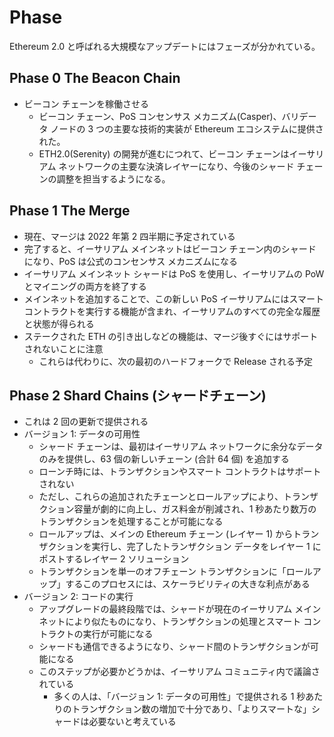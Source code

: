 # Phase

Ethereum 2.0 と呼ばれる大規模なアップデートにはフェーズが分かれている。

## Phase 0 The Beacon Chain

- ビーコン チェーンを稼働させる
  - ビーコン チェーン、PoS コンセンサス メカニズム(Casper)、バリデータ ノードの 3 つの主要な技術的実装が Ethereum エコシステムに提供された。
  - ETH2.0(Serenity) の開発が進むにつれて、ビーコン チェーンはイーサリアム ネットワークの主要な決済レイヤーになり、今後のシャード チェーンの調整を担当するようになる。

## Phase 1 The Merge

- 現在、マージは 2022 年第 2 四半期に予定されている
- 完了すると、イーサリアム メインネットはビーコン チェーン内のシャードになり、PoS は公式のコンセンサス メカニズムになる
- イーサリアム メインネット シャードは PoS を使用し、イーサリアムの PoW とマイニングの両方を終了する
- メインネットを追加することで、この新しい PoS イーサリアムにはスマート コントラクトを実行する機能が含まれ、イーサリアムのすべての完全な履歴と状態が得られる
- ステークされた ETH の引き出しなどの機能は、マージ後すぐにはサポートされないことに注意
  - これらは代わりに、次の最初のハードフォークで Release される予定

## Phase 2 Shard Chains (シャードチェーン)

- これは 2 回の更新で提供される
- バージョン 1: データの可用性
  - シャード チェーンは、最初はイーサリアム ネットワークに余分なデータのみを提供し、63 個の新しいチェーン (合計 64 個) を追加する
  - ローンチ時には、トランザクションやスマート コントラクトはサポートされない
  - ただし、これらの追加されたチェーンとロールアップにより、トランザクション容量が劇的に向上し、ガス料金が削減され、1 秒あたり数万のトランザクションを処理することが可能になる
  - ロールアップは、メインの Ethereum チェーン (レイヤー 1) からトランザクションを実行し、完了したトランザクション データをレイヤー 1 にポストするレイヤー 2 ソリューション
  - トランザクションを単一のオフチェーン トランザクションに「ロールアップ」するこのプロセスには、スケーラビリティの大きな利点がある
- バージョン 2: コードの実行
  - アップグレードの最終段階では、シャードが現在のイーサリアム メインネットにより似たものになり、トランザクションの処理とスマート コントラクトの実行が可能になる
  - シャードも通信できるようになり、シャード間のトランザクションが可能になる
  - このステップが必要かどうかは、イーサリアム コミュニティ内で議論されている
    - 多くの人は、「バージョン 1: データの可用性」で提供される 1 秒あたりのトランザクション数の増加で十分であり、「よりスマートな」シャードは必要ないと考えている

